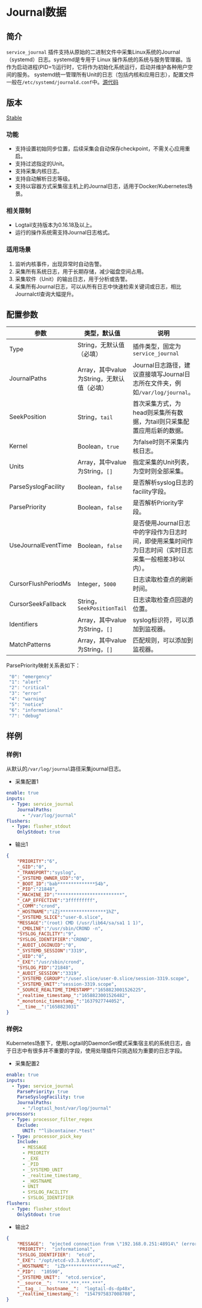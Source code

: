 # Journal数据

## 简介

`service_journal` 插件支持从原始的二进制文件中采集Linux系统的Journal（systemd）日志。systemd是专用于 Linux 操作系统的系统与服务管理器。当作为启动进程(PID=1)运行时，它将作为初始化系统运行，启动并维护各种用户空间的服务。 systemd统一管理所有Unit的日志（包括内核和应用日志），配置文件一般在`/etc/systemd/journald.conf`中。[源代码](https://github.com/alibaba/loongcollector/blob/main/plugins/input/journal/input_journal.go)

## 版本

[Stable](../stability-level.md)

### 功能

* 支持设置初始同步位置，后续采集会自动保存checkpoint，不需关心应用重启。
* 支持过滤指定的Unit。
* 支持采集内核日志。
* 支持自动解析日志等级。
* 支持以容器方式采集宿主机上的Journal日志，适用于Docker/Kubernetes场景。

### 相关限制

* Logtail支持版本为0.16.18及以上。
* 运行的操作系统需支持Journal日志格式。

### 适用场景

1. 监听内核事件，出现异常时自动告警。
2. 采集所有系统日志，用于长期存储，减少磁盘空间占用。
3. 采集软件（Unit）的输出日志，用于分析或告警。
4. 采集所有Journal日志，可以从所有日志中快速检索关键词或日志，相比Journalctl查询大幅提升。

## 配置参数

| 参数 | 类型，默认值 | 说明 |
| - | - | - |
| Type    | String，无默认值（必填） | 插件类型，固定为`service_journal`      |
| JournalPaths | Array，其中value为String，无默认值（必填） | Journal日志路径，建议直接填写Journal日志所在文件夹，例如`/var/log/journal`。 |
| SeekPosition | String，`tail` | 首次采集方式，为head则采集所有数据，为tail则只采集配置应用后新的数据。 |
| Kernel | Boolean，`true` | 为false时则不采集内核日志。 |
| Units | Array，其中value为String，`[]` | 指定采集的Unit列表，为空时则全部采集。 |
| ParseSyslogFacility | Boolean，`false` | 是否解析syslog日志的facility字段。 |
| ParsePriority | Boolean，`false` | 是否解析Priority字段。|
| UseJournalEventTime | Boolean，`false` | 是否使用Journal日志中的字段作为日志时间，即使用采集时间作为日志时间（实时日志采集一般相差3秒以内）。|
| CursorFlushPeriodMs | Integer，`5000` | 日志读取检查点的刷新时间。 |
| CursorSeekFallback | String，`SeekPositionTail` | 日志读取检查点回退的位置。 |
| Identifiers | Array，其中value为String，`[]` | syslog标识符，可以添加到监视器。 |
| MatchPatterns | Array，其中value为String，`[]` | 匹配规则，可以添加到监视器。 |

ParsePriority映射关系表如下：

```go
 "0": "emergency"
 "1": "alert"
 "2": "critical"
 "3": "error"
 "4": "warning"
 "5": "notice"
 "6": "informational"
 "7": "debug"
```

## 样例

### 样例1

从默认的`/var/log/journal`路径采集journal日志。

* 采集配置1

```yaml
enable: true
inputs:
  - Type: service_journal
    JournalPaths:
      - "/var/log/journal"
flushers:
  - Type: flusher_stdout
    OnlyStdout: true  
```

* 输出1

```json
{
    "PRIORITY":"6",
    "_GID":"0",
    "_TRANSPORT":"syslog",
    "_SYSTEMD_OWNER_UID":"0",
    "_BOOT_ID":"bab**************54b",
    "_PID":"21848",
    "_MACHINE_ID":"************************",
    "_CAP_EFFECTIVE":"3fffffffff",
    "_COMM":"crond",
    "_HOSTNAME":"iZj*****************1hZ",
    "_SYSTEMD_SLICE":"user-0.slice",
    "MESSAGE":"(root) CMD (/usr/lib64/sa/sa1 1 1)",
    "_CMDLINE":"/usr/sbin/CROND -n",
    "SYSLOG_FACILITY":"9",
    "SYSLOG_IDENTIFIER":"CROND",
    "_AUDIT_LOGINUID":"0",
    "_SYSTEMD_SESSION":"3319",
    "_UID":"0",
    "_EXE":"/usr/sbin/crond",
    "SYSLOG_PID":"21848",
    "_AUDIT_SESSION":"3319",
    "_SYSTEMD_CGROUP":"/user.slice/user-0.slice/session-3319.scope",
    "_SYSTEMD_UNIT":"session-3319.scope",
    "_SOURCE_REALTIME_TIMESTAMP":"1658823001526225",
    "_realtime_timestamp_":"1658823001526482",
    "_monotonic_timestamp_":"1637927744052",
    "__time__":"1658823031"
}
```

### 样例2

Kubernetes场景下，使用Logtail的DaemonSet模式采集宿主机的系统日志，由于日志中有很多并不重要的字段，使用处理插件只挑选较为重要的日志字段。

* 采集配置2

```yaml
enable: true
inputs:
  - Type: service_journal
    ParsePriority: true
    ParseSyslogFacility: true
    JournalPaths:
      - "/logtail_host/var/log/journal"
processors:
  - Type: processor_filter_regex
    Exclude:
      UNIT: "^libcontainer.*test"
  - Type: processor_pick_key 
    Include:
      - MESSAGE
      - PRIORITY
      - _EXE
      - _PID
      - _SYSTEMD_UNIT
      - _realtime_timestamp_
      - _HOSTNAME
      - UNIT
      - SYSLOG_FACILITY
      - SYSLOG_IDENTIFIER
flushers:
  - Type: flusher_stdout
    OnlyStdout: true  
```

* 输出2

```json
{
    "MESSAGE":  "ejected connection from \"192.168.0.251:48914\" (error \"EOF\", ServerName "")",
    "PRIORITY":  "informational",
    "SYSLOG_IDENTIFIER":  "etcd",
    "_EXE": "/opt/etcd-v3.3.8/etcd",
    "_HOSTNAME":  "iZb*****************ueZ",
    "_PID":  "10590",
    "_SYSTEMD_UNIT":  "etcd.service",
    "__source__":  "***.***.***.***",
    "__tag__:__hostname__":  "logtail-ds-dp48x", 
    "_realtime_timestamp_":  "1547975837008708",
}
```
